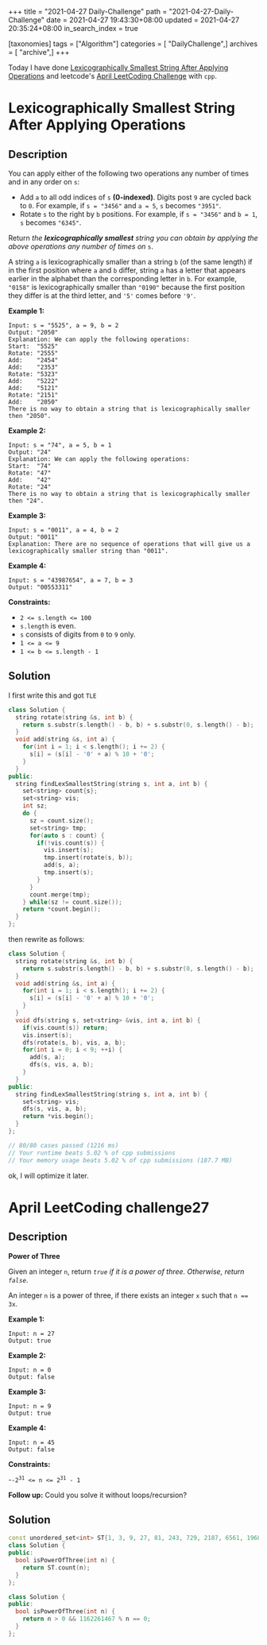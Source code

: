 +++
title = "2021-04-27 Daily-Challenge"
path = "2021-04-27-Daily-Challenge"
date = 2021-04-27 19:43:30+08:00
updated = 2021-04-27 20:35:24+08:00
in_search_index = true

[taxonomies]
tags = ["Algorithm"]
categories = [ "DailyChallenge",]
archives = [ "archive",]
+++

Today I have done [Lexicographically Smallest String After Applying Operations](https://leetcode.com/problems/lexicographically-smallest-string-after-applying-operations/) and leetcode's [April LeetCoding Challenge](https://leetcode.com/explore/challenge/card/april-leetcoding-challenge-2021/596/week-4-april-22nd-april-28th/3721/) with `cpp`.

<!-- more -->

# Lexicographically Smallest String After Applying Operations

## Description

You can apply either of the following two operations any number of times and in any order on `s`:

- Add `a` to all odd indices of `s` **(0-indexed)**. Digits post `9` are cycled back to `0`. For example, if `s = "3456"` and `a = 5`, `s` becomes `"3951"`.
- Rotate `s` to the right by `b` positions. For example, if `s = "3456"` and `b = 1`, `s` becomes `"6345"`.

Return *the **lexicographically smallest** string you can obtain by applying the above operations any number of times on* `s`.

A string `a` is lexicographically smaller than a string `b` (of the same length) if in the first position where `a` and `b` differ, string `a` has a letter that appears earlier in the alphabet than the corresponding letter in `b`. For example, `"0158"` is lexicographically smaller than `"0190"` because the first position they differ is at the third letter, and `'5'` comes before `'9'`.

 

**Example 1:**

```
Input: s = "5525", a = 9, b = 2
Output: "2050"
Explanation: We can apply the following operations:
Start:  "5525"
Rotate: "2555"
Add:    "2454"
Add:    "2353"
Rotate: "5323"
Add:    "5222"
Add:    "5121"
Rotate: "2151"
Add:    "2050"
There is no way to obtain a string that is lexicographically smaller then "2050".
```

**Example 2:**

```
Input: s = "74", a = 5, b = 1
Output: "24"
Explanation: We can apply the following operations:
Start:  "74"
Rotate: "47"
Add:    "42"
Rotate: "24"
There is no way to obtain a string that is lexicographically smaller then "24".
```

**Example 3:**

```
Input: s = "0011", a = 4, b = 2
Output: "0011"
Explanation: There are no sequence of operations that will give us a lexicographically smaller string than "0011".
```

**Example 4:**

```
Input: s = "43987654", a = 7, b = 3
Output: "00553311"
```

 

**Constraints:**

- `2 <= s.length <= 100`
- `s.length` is even.
- `s` consists of digits from `0` to `9` only.
- `1 <= a <= 9`
- `1 <= b <= s.length - 1`

## Solution

I first write this and got `TLE`

``` cpp
class Solution {
  string rotate(string &s, int b) {
    return s.substr(s.length() - b, b) + s.substr(0, s.length() - b);
  }
  void add(string &s, int a) {
    for(int i = 1; i < s.length(); i += 2) {
      s[i] = (s[i] - '0' + a) % 10 + '0';
    }
  }
public:
  string findLexSmallestString(string s, int a, int b) {
    set<string> count{s};
    set<string> vis;
    int sz;
    do {
      sz = count.size();
      set<string> tmp;
      for(auto s : count) {
        if(!vis.count(s)) {
          vis.insert(s);
          tmp.insert(rotate(s, b));
          add(s, a);
          tmp.insert(s);
        }
      }
      count.merge(tmp);
    } while(sz != count.size());
    return *count.begin();
  }
};
```

then rewrite as follows:

``` cpp
class Solution {
  string rotate(string &s, int b) {
    return s.substr(s.length() - b, b) + s.substr(0, s.length() - b);
  }
  void add(string &s, int a) {
    for(int i = 1; i < s.length(); i += 2) {
      s[i] = (s[i] - '0' + a) % 10 + '0';
    }
  }
  void dfs(string s, set<string> &vis, int a, int b) {
    if(vis.count(s)) return;
    vis.insert(s);
    dfs(rotate(s, b), vis, a, b);
    for(int i = 0; i < 9; ++i) {
      add(s, a);
      dfs(s, vis, a, b);
    }
  }
public:
  string findLexSmallestString(string s, int a, int b) {
    set<string> vis;
    dfs(s, vis, a, b);
    return *vis.begin();
  }
};

// 80/80 cases passed (1216 ms)
// Your runtime beats 5.02 % of cpp submissions
// Your memory usage beats 5.02 % of cpp submissions (187.7 MB)
```

ok, I will optimize it later.

# April LeetCoding challenge27

## Description

**Power of Three**

Given an integer `n`, return *`true` if it is a power of three. Otherwise, return `false`*.

An integer `n` is a power of three, if there exists an integer `x` such that `n == 3x`.

 

**Example 1:**

```
Input: n = 27
Output: true
```

**Example 2:**

```
Input: n = 0
Output: false
```

**Example 3:**

```
Input: n = 9
Output: true
```

**Example 4:**

```
Input: n = 45
Output: false
```

 

**Constraints:**

-<code>-2<sup>31</sup> <= n <= 2<sup>31</sup> - 1</code>

 

**Follow up:** Could you solve it without loops/recursion?


## Solution

``` cpp
const unordered_set<int> ST{1, 3, 9, 27, 81, 243, 729, 2187, 6561, 19683, 59049, 177147, 531441, 1594323, 4782969, 14348907, 43046721, 129140163, 387420489, 1162261467};
class Solution {
public:
  bool isPowerOfThree(int n) {
    return ST.count(n);
  }
};
```

``` cpp
class Solution {
public:
  bool isPowerOfThree(int n) {
    return n > 0 && 1162261467 % n == 0;
  }
};
```
